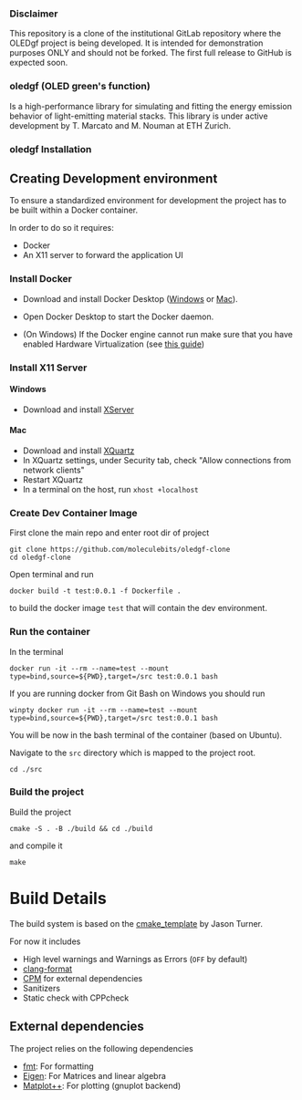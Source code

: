 ### Disclaimer
This repository is a clone of the institutional GitLab repository where the OLEDgf project is being developed. It is intended for demonstration purposes ONLY and should not be forked. The first full release to GitHub is expected soon.
### oledgf (OLED green's function)
Is a high-performance library for simulating and fitting the energy emission behavior of light-emitting material stacks. This library is under active development by T. Marcato and M. Nouman at ETH Zurich.

### oledgf Installation

## Creating Development environment

To ensure a standardized environment for development the project has to be built within a Docker container.

In order to do so it requires:

- Docker
- An X11 server to forward the application UI 

### Install Docker

- Download and install Docker Desktop ([Windows](https://docs.docker.com/desktop/install/windows-install/) or [Mac](https://docs.docker.com/desktop/install/mac-install/)).

- Open Docker Desktop to start the Docker daemon.

- (On Windows) If the Docker engine cannot run make sure that you have enabled Hardware Virtualization (see [this guide](https://docs.docker.com/desktop/troubleshoot/topics/#virtualization))

### Install X11 Server

#### Windows

- Download and install [XServer](https://sourceforge.net/projects/vcxsrv/)

#### Mac

- Download and install [XQuartz](https://www.xquartz.org/)
- In XQuartz settings, under Security tab, check "Allow connections from network clients"
- Restart XQuartz
- In a terminal on the host, run `xhost +localhost`

### Create Dev Container Image

First clone the main repo and enter root dir of project
```
git clone https://github.com/moleculebits/oledgf-clone
cd oledgf-clone
```

Open terminal and run
```
docker build -t test:0.0.1 -f Dockerfile .
```
to build the docker image `test` that will contain the dev environment.

### Run the container

In the terminal

```
docker run -it --rm --name=test --mount type=bind,source=${PWD},target=/src test:0.0.1 bash
```
If you are running docker from Git Bash on Windows you should run 

```
winpty docker run -it --rm --name=test --mount type=bind,source=${PWD},target=/src test:0.0.1 bash
```

You will be now in the bash terminal of the container (based on Ubuntu).

Navigate to the `src` directory which is mapped to the project root.

```
cd ./src
```

### Build the project

Build the project

```
cmake -S . -B ./build && cd ./build
```

and compile it

```
make
```

# Build Details

The build system is based on the [cmake_template](https://github.com/cpp-best-practices/cmake_template) by Jason Turner.

For now it includes

- High level warnings and Warnings as Errors (`OFF` by default)
- [clang-format](https://clang.llvm.org/docs/ClangFormat.html)
- [CPM](https://github.com/cpm-cmake/CPM.cmake) for external dependencies
- Sanitizers
- Static check with CPPcheck

## External dependencies

The project relies on the following dependencies

- [fmt](https://github.com/fmtlib/fmt): For formatting
- [Eigen](https://gitlab.com/libeigen/eigen): For Matrices and linear algebra
- [Matplot++](https://github.com/alandefreitas/matplotplusplus): For plotting (gnuplot backend)
